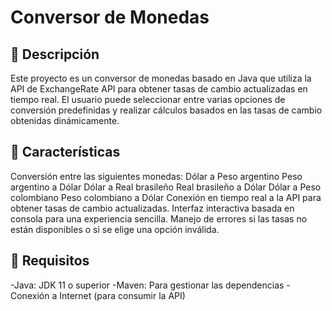 <h1> Conversor de Monedas </h1>

## 🚀 Descripción
Este proyecto es un conversor de monedas basado en Java que utiliza la API de ExchangeRate API para obtener tasas de cambio actualizadas en tiempo real. El usuario puede seleccionar entre varias opciones de conversión predefinidas y realizar cálculos basados en las tasas de cambio obtenidas dinámicamente.

## 🚀 Características
Conversión entre las siguientes monedas: 
Dólar a Peso argentino 
Peso argentino a Dólar 
Dólar a Real brasileño 
Real brasileño a Dólar 
Dólar a Peso colombiano 
Peso colombiano a Dólar 
Conexión en tiempo real a la API para obtener tasas de cambio actualizadas. 
Interfaz interactiva basada en consola para una experiencia sencilla. 
Manejo de errores si las tasas no están disponibles o si se elige una opción inválida. 

## 🚀 Requisitos
-Java: JDK 11 o superior
-Maven: Para gestionar las dependencias
-Conexión a Internet (para consumir la API)
